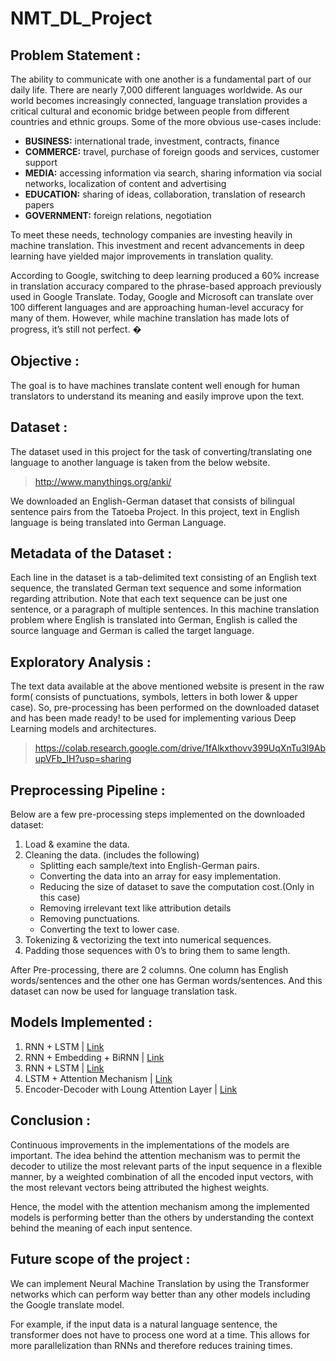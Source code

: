 # NMT_DL_Project

## Problem Statement :
The ability to communicate with one another is a fundamental part of our daily life. There are nearly
7,000 different languages worldwide. As our world becomes increasingly connected, language
translation provides a critical cultural and economic bridge between people from different countries
and ethnic groups. Some of the more obvious use-cases include:
* **BUSINESS:** international trade, investment, contracts, finance
* **COMMERCE:** travel, purchase of foreign goods and services, customer support
* **MEDIA:** accessing information via search, sharing information via social networks, localization of content and advertising
* **EDUCATION:** sharing of ideas, collaboration, translation of research papers
* **GOVERNMENT:** foreign relations, negotiation

To meet these needs, technology companies are investing heavily in machine translation. This
investment and recent advancements in deep learning have yielded major improvements in
translation quality.

According to Google, switching to deep learning produced a 60% increase in translation
accuracy compared to the phrase-based approach previously used in Google Translate. Today,
Google and Microsoft can translate over 100 different languages and are approaching human-level
accuracy for many of them.
However, while machine translation has made lots of progress, it’s still not perfect. �

## Objective :
The goal is to have machines translate content well enough for human translators to understand its meaning and easily improve upon the text.

## Dataset :

The dataset used in this project for the task of converting/translating one language to another
language is taken from the below website.
> http://www.manythings.org/anki/

We downloaded an English-German dataset that consists of bilingual sentence pairs from the Tatoeba Project. In this project, text in English language is being translated into German Language.

## Metadata of the Dataset :

Each line in the dataset is a tab-delimited text consisting of an English text sequence, the translated German text sequence and some information regarding attribution. Note that each text sequence can be just one sentence, or a paragraph of multiple sentences. In this machine translation problem where English is translated into German, English is called the source language and German is called the target language.

## Exploratory Analysis :

The text data available at the above mentioned website is present in the raw form( consists of
punctuations, symbols, letters in both lower & upper case). So, pre-processing has been performed on the downloaded dataset and has been made ready! to be used for implementing various Deep Learning models and architectures.

> https://colab.research.google.com/drive/1fAlkxthovv399UqXnTu3l9AbupVFb_IH?usp=sharing

## Preprocessing Pipeline :
Below are a few pre-processing steps implemented on the downloaded dataset:
1. Load & examine the data.
2. Cleaning the data. (includes the following)
   * Splitting each sample/text into English-German pairs.
   * Converting the data into an array for easy implementation.
   * Reducing the size of dataset to save the computation cost.(Only in this case)
   * Removing irrelevant text like attribution details
   * Removing punctuations.
   * Converting the text to lower case.
3. Tokenizing & vectorizing the text into numerical sequences.
4. Padding those sequences with 0’s to bring them to same length.

After Pre-processing, there are 2 columns. One column has English words/sentences and the other one has German words/sentences. And this dataset can now be used for language translation task.

## Models Implemented :
1) RNN + LSTM | [Link](https://github.com/manoj24vvr/Neural-Machine-Translation/blob/main/DL%20Models/Model1_RNN%2BLSTM_NMT.ipynb)
2) RNN + Embedding + BiRNN | [Link](https://github.com/manoj24vvr/Neural-Machine-Translation/blob/main/DL%20Models/Model2_RNN%2BEmbedding%2BBiRNN.pynb)
3) RNN + LSTM | [Link](https://github.com/manoj24vvr/Neural-Machine-Translation/blob/main/DL%20Models/Model3_RNN%2BLSTM.ipynb)
4) LSTM + Attention Mechanism | [Link](https://github.com/manoj24vvr/Neural-Machine-Translation/blob/main/DL%20Models/Model4-LSTM%20%2B%20AttentionMechanism.ipynb)
5) Encoder-Decoder with Loung Attention Layer | [Link](https://github.com/manoj24vvr/Neural-Machine-Translation/blob/main/DL%20Models/Model5_Encoder-Decoder-tf2.ipynb)

## Conclusion :

Continuous improvements in the implementations of the models are important. The idea behind the attention mechanism was to permit the decoder to utilize the most relevant parts of the input sequence in a flexible manner, by a weighted combination of all the encoded input vectors, with the most relevant vectors being attributed the highest weights. 

Hence, the model with the attention mechanism among the implemented models is performing better than the others by understanding the context behind the meaning of each input sentence.

## Future scope of the project :
We can implement Neural Machine Translation by using the Transformer networks which can perform way better than any other models including the Google translate model.

For example, if the input data is a natural language sentence, the transformer does not have to process one word at a time. This allows for more parallelization than RNNs and therefore reduces training times.
